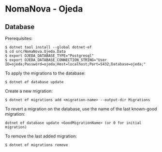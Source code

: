 # NomaNova - Ojeda

## Database

Prerequisites:

```
$ dotnet tool install --global dotnet-ef
$ cd src/NomaNova.Ojeda.Data
$ export OJEDA_DATABASE_TYPE="Postgresql"
$ export OJEDA_DATABASE_CONNECTION_STRING="User ID=ojeda;Password=ojeda;Host=localhost;Port=5432;Database=ojeda;"
```

To apply the migrations to the database:

```
$ dotnet ef database update
```

Create a new migration:

```
$ dotnet ef migrations add <migration-name> --output-dir Migrations
```

To revert a migration on the database, use the name of the last known-good migration:

```
dotnet ef database update <GoodMigrationName> (or 0 for initial migration)
```

To remove the last added migration:

```
$ dotnet ef migrations remove
```